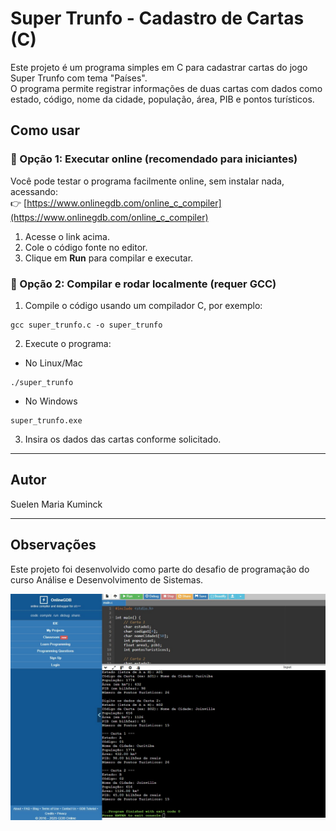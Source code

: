 # Super Trunfo - Cadastro de Cartas (C)

Este projeto é um programa simples em C para cadastrar cartas do jogo Super Trunfo com tema "Países".  
O programa permite registrar informações de duas cartas com dados como estado, código, nome da cidade, população, área, PIB e pontos turísticos.

## Como usar

### 🧪 Opção 1: Executar online (recomendado para iniciantes)

Você pode testar o programa facilmente online, sem instalar nada, acessando:  
👉 [https://www.onlinegdb.com/online_c_compiler](https://www.onlinegdb.com/online_c_compiler)

1. Acesse o link acima.  
2. Cole o código fonte no editor.  
3. Clique em **Run** para compilar e executar.

### 🧰 Opção 2: Compilar e rodar localmente (requer GCC)

1. Compile o código usando um compilador C, por exemplo:  
````
gcc super_trunfo.c -o super_trunfo
````

2. Execute o programa:
- No Linux/Mac
````
./super_trunfo
````

- No Windows
````
super_trunfo.exe
````

3. Insira os dados das cartas conforme solicitado.

---

## Autor

Suelen Maria Kuminck

---

## Observações

Este projeto foi desenvolvido como parte do desafio de programação do curso Análise e Desenvolvimento de Sistemas.

![Exemplo de execução](foto.jpg)

